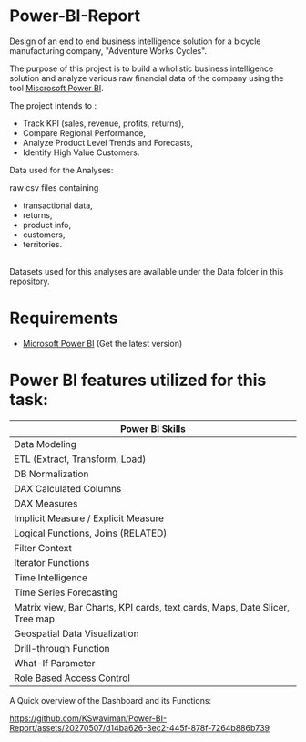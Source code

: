 # Power-BI-Report

   
Design of an end to end business intelligence solution for a bicycle manufacturing company, "Adventure Works Cycles".

The purpose of this project is to build a wholistic business intelligence solution and analyze various raw financial data of the company using the tool [Miscrosoft Power BI](https://powerbi.microsoft.com/en-in/).

The project intends to :
- Track KPI (sales, revenue, profits, returns),
- Compare Regional Performance,
- Analyze Product Level Trends and Forecasts,
- Identify High Value Customers.


Data used for the Analyses:

raw csv files containing
- transactional data,
- returns,
- product info,
- customers,
- territories.
</br>
Datasets used for this analyses are available under the Data folder in this repository.

# Requirements
- [Microsoft Power BI](https://powerbi.microsoft.com/en-in/) (Get the latest version)

# Power BI features utilized for this task:

| Power BI Skills |
|-------|
| Data Modeling |
| ETL (Extract, Transform, Load) |
| DB Normalization |
| DAX Calculated Columns |
| DAX Measures |
| Implicit Measure / Explicit Measure |
| Logical Functions, Joins (RELATED) |
| Filter Context |
| Iterator Functions |
| Time Intelligence | 
| Time Series Forecasting |
| Matrix view, Bar Charts, KPI cards, text cards, Maps, Date Slicer, Tree map |
| Geospatial Data Visualization |
| Drill-through Function | 
| What-If Parameter |
| Role Based Access Control |

A Quick overview of the Dashboard and its Functions:

https://github.com/KSwaviman/Power-BI-Report/assets/20270507/d14ba626-3ec2-445f-878f-7264b886b739


